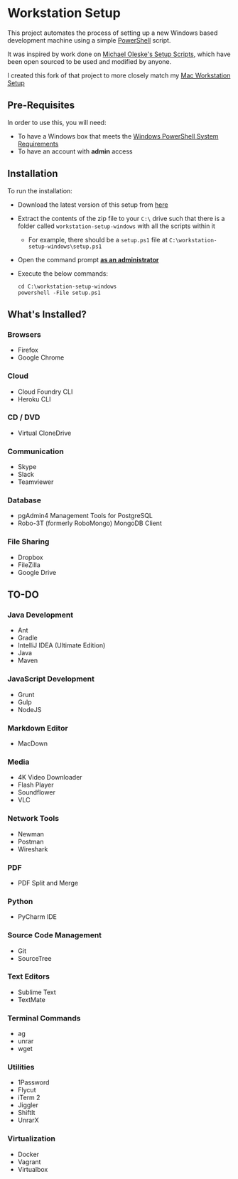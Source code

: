 # Workstation Setup

This project automates the process of setting up a new Windows based development machine using a simple [PowerShell](https://docs.microsoft.com/en-us/powershell/scripting/getting-started/getting-started-with-windows-powershell?view=powershell-6) script.

It was inspired by work done on [Michael Oleske's Setup Scripts](https://github.com/moleske/setup-scripts), which have been open sourced to be used and modified by anyone.

I created this fork of that project to more closely match my [Mac Workstation Setup](https://github.com/rmkiriako/workstation-setup-mac)


## Pre-Requisites

In order to use this, you will need:
 
* To have a Windows box that meets the [Windows PowerShell System Requirements](https://docs.microsoft.com/en-us/powershell/scripting/setup/windows-powershell-system-requirements?view=powershell-6)
* To have an account with **admin** access


## Installation

To run the installation:

* Download the latest version of this setup from [here](https://github.com/rmkiriako/workstation-setup-windows/archive/master.zip)

* Extract the contents of the zip file to your `C:\` drive such that there is a folder called `workstation-setup-windows` with all the scripts within it

    * For example, there should be a `setup.ps1` file at `C:\workstation-setup-windows\setup.ps1`

* Open the command prompt **[as an administrator](http://www.howtogeek.com/194041/how-to-open-the-command-prompt-as-administrator-in-windows-8.1)**

* Execute the below commands:

  ```
  cd C:\workstation-setup-windows
  powershell -File setup.ps1
  ```

## What's Installed?

### Browsers

* Firefox
* Google Chrome

### Cloud

* Cloud Foundry CLI
* Heroku CLI

### CD / DVD

* Virtual CloneDrive

### Communication

* Skype
* Slack
* Teamviewer

### Database

* pgAdmin4 Management Tools for PostgreSQL
* Robo-3T (formerly RoboMongo) MongoDB Client

### File Sharing

* Dropbox
* FileZilla
* Google Drive

## TO-DO

### Java Development

* Ant
* Gradle
* IntelliJ IDEA (Ultimate  Edition)
* Java
* Maven

### JavaScript Development

* Grunt
* Gulp
* NodeJS

### Markdown Editor

* MacDown

### Media

* 4K Video Downloader
* Flash Player
* Soundflower
* VLC

### Network Tools

* Newman
* Postman
* Wireshark

### PDF

* PDF Split and Merge

### Python

* PyCharm IDE

### Source Code Management

* Git
* SourceTree

### Text Editors

* Sublime Text
* TextMate

### Terminal Commands 

* ag
* unrar
* wget

### Utilities

* 1Password
* Flycut
* iTerm 2
* Jiggler
* ShiftIt
* UnrarX

### Virtualization

* Docker
* Vagrant
* Virtualbox

